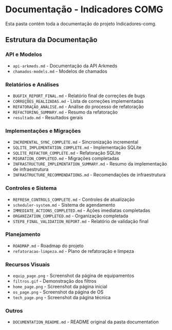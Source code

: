# Documentação - Indicadores COMG

Esta pasta contém toda a documentação do projeto Indicadores-comg.

## Estrutura da Documentação

### API e Modelos
- `api-arkmeds.md` - Documentação da API Arkmeds
- `chamados-models.md` - Modelos de chamados

### Relatórios e Análises
- `BUGFIX_REPORT_FINAL.md` - Relatório final de correções de bugs
- `CORREÇÕES_REALIZADAS.md` - Lista de correções implementadas
- `REFATORAÇÃO_ANÁLISE.md` - Análise do processo de refatoração
- `REFACTORING_SUMMARY.md` - Resumo da refatoração
- `resultado.md` - Resultados gerais

### Implementações e Migrações
- `INCREMENTAL_SYNC_COMPLETE.md` - Sincronização incremental
- `SQLITE_IMPLEMENTATION_COMPLETE.md` - Implementação SQLite
- `SQLITE_REFACTOR_COMPLETE.md` - Refatoração SQLite
- `MIGRATION_COMPLETED.md` - Migrações completadas
- `INFRASTRUCTURE_IMPLEMENTATION_SUMMARY.md` - Resumo da implementação de infraestrutura
- `INFRASTRUCTURE_RECOMMENDATIONS.md` - Recomendações de infraestrutura

### Controles e Sistema
- `REFRESH_CONTROLS_COMPLETE.md` - Controles de atualização
- `scheduler-system.md` - Sistema de agendamento
- `IMMEDIATE_ACTIONS_COMPLETED.md` - Ações imediatas completadas
- `ORGANIZATION_COMPLETED.md` - Organização completada
- `STEP8_FINAL_VALIDATION_REPORT.md` - Relatório de validação final

### Planejamento
- `ROADMAP.md` - Roadmap do projeto
- `refatoracao-limpeza.md` - Plano de refatoração e limpeza

### Recursos Visuais
- `equip_page.png` - Screenshot da página de equipamentos
- `filtros.gif` - Demonstração dos filtros
- `home_page.png` - Screenshot da página inicial
- `os_page.png` - Screenshot da página de OS
- `tech_page.png` - Screenshot da página técnica

### Outros
- `DOCUMENTATION_README.md` - README original da pasta documentation
